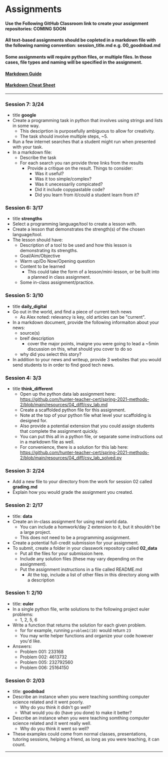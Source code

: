 # Assignments
#### Use the Following GitHub Classroom link to create your assignment repositories: COMING SOON
#### All text-based assignments should be copleted in a markdown file with the following naming convention: session_title.md e.g. 00_goodnbad.md
#### Some assignments will require python files, or multiple files. In those cases, file types and naming will be specified in the assignment.
#### [Markdown Guide](https://guides.github.com/features/mastering-markdown/)
#### [Markdown Cheat Sheet](https://github.com/adam-p/markdown-here/wiki/Markdown-Cheatsheet)
---

### Session 7: 3/24
  * title **google**
  * Create a programming task in python that involves using strings and lists in some way.
    - This desciprtion is purposefully ambiguous to allow for creativity.
    - The task should involve multiple steps, ~5.
  * Run a few internet searches that a student might run when presented with your task.
  * In a markdown file:
    - Describe the task
    - For each search you ran provide three links from the results
      - Provide a critique on the result. Things to consider:
        - Was it useful?
        - Was it too simple/complex?
        - Was it unecessarily compicated?
        - Did it include copypastable code?
        - Did you learn from it/could a student learn from it?

### Session 6: 3/17
  * title **strengths**
  * Select a programming language/tool to create a lesson with.
  * Create a lesson that demonstrates the strength(s) of the chosen language/tool.
  * The lesson should have:
    - Description of a tool to be used and how this lesson is demonstrating its strengths.
    - Goal/Aim/Objective
    - Warm up/Do Now/Opening question
    - Content to be learned
      - This could take the form of a lesson/mini-lesson, or be built into a planned in class assignment.
    - Some in-class assignment/practice.

### Session 5: 3/10
  * title **daily_digital**
  * Go out in the world, and find a piece of current tech news
    - As Alex noted: relevancy is key, old articles can be "current".
  * In a markdown document, provide the following informaiton about your news:
    - source(s)
    - breif description
      - cover the major points, imaigne you were going to lead a ~5min discussion on this, what should you cover to do so
    - why did you select this story?
  * In addition to your news and writeup, provide 3 websites that you would send students to in order to find good tech news.


### Session 4: 3/3
  * title **think_different**
    - Open up the python data lab assignment here: https://github.com/hunter-teacher-cert/spring-2021-methods-2/blob/main/resources/04_diff/csv_lab.md
    - Create a scaffolded python file for this assignment.
    - Note at the top of your python file what level your scaffolding is designed for.
    - Also provide a potential extension that you could assign students that complete the assignment quickly.
    - You can put this all in a python file, or separate some instructions out in a markdown file as well.
    - For convenience, there is a solution for this lab here: https://github.com/hunter-teacher-cert/spring-2021-methods-2/blob/main/resources/04_diff/csv_lab_solved.py

### Session 3: 2/24
* Add a new file to your directory from the work for session 02 called **grading.md**
* Explain how you would grade the assignment you created.

### Session 2: 2/17
  * title: **data**
  * Create an in-class assignment for using real world data.
    - You can include a homwork/day 2 extension to it, but it shouldn't be a large project.
    - This does not need to be a programming assignment.
  * Create a potential full-credit submission for your assignment.
  * To submit, create a folder in your classwork repository called **02_data**
    - Put all the files for your submission here.
    - Include any solution files (these may vary depending on the assignment).
    - Put the assignment instructions in a file called README.md
      - At the top, include a list of other files in this directory along with a description

### Session 1: 2/10
  * title: **euler**
  * In a single python file, write solutions to the following project euler problems:
    - 1, 2, 5, 6
  * Write a function that returns the solution for each given problem.
    - for for example, running `problem1(10)` would return `23`
    - You may write helper functions and organize your code however you'd like.
  * Answers:
    - Problem 001: 233168
    - Problem 002: 4613732
    - Problem 005: 232792560
    - Problem 006: 25164150

### Session 0: 2/03
  * title: **goodnbad**
  * Describe an instance when you were teaching somthing computer science related and it went poorly.
    - Why do you think it didn't go well?
    - What would you do (have you done) to make it better?
  * Describe an instance when you were teaching somthing computer science related and it went really well.
    - Why do you think it went so well?
  * These examples could come from normal classes, presentations, tutoring sessions, helping a friend, as long as you were teaching, it can count.

---

